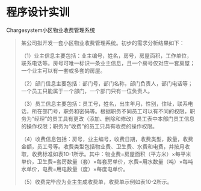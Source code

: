# 程序设计实训
Chargesystem小区物业收费管理系统

>某公司拟开发一套小区物业收费管理系统。初步的需求分析结果如下：
>
>（1）业主信息主要包括：业主编号，姓名，房号，房屋面积，工作单位，联系电话等。房号可唯一标识一条业主信息，且一个房号仅对应一套房屋；一个业主可以有一套或多套的房屋。
>
>（2）部门信息主要包括：部门号，部门名称，部门负责人，部门电话等；一个员工只能属于一个部门，一个部门只有一位负责人。
>
>（3）员工信息主要包括：员工号，姓名，出生年月，性别，住址，联系电话，所在部门号，职务和密码等。根据职务不同员工可以有不同的权限，职务为“经理”的员工具有更改（添加、删除和修改）员工表中本部门员工信息的操作权限；职务为“收费”的员工只具有收费的操作权限。
>
>（4）收费信息包括：房号，业主编号，收费日期，收费类型，数量，收费金额，员工号等。收费类型包括物业费、卫生费、水费和电费，并按月收取，收费标准如表10-1所示。其中：物业费=房屋面积（平方米）×每平米单价，卫生费=套房数量（套）×每套房单价，水费=用水数量（吨）×每吨水单价，电费=用电数量（度）×每度电单价。
>
>（5）收费完毕应为业主生成收费单，收费单示例如表10-2所示。
